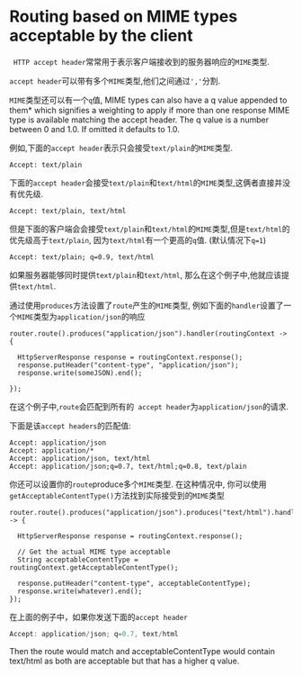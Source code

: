 # Routing based on MIME types acceptable by the client

` HTTP accept header`常常用于表示客户端接收到的服务器响应的`MIME`类型.

`accept header`可以带有多个`MIME`类型,他们之间通过`','`分割.

`MIME`类型还可以有一个`q`值, 
MIME types can also have a q value appended to them* which signifies a weighting to apply if more than one response MIME type is available matching the accept header. The q value is a number between 0 and 1.0. If omitted it defaults to 1.0.

例如,下面的`accept header`表示只会接受`text/plain`的`MIME`类型.
```
Accept: text/plain
```
下面的`accept header`会接受`text/plain`和`text/html`的`MIME`类型,这俩者直接并没有优先级.
```
Accept: text/plain, text/html
```
但是下面的客户端会会接受`text/plain`和`text/html`的`MIME`类型,但是`text/html`的优先级高于`text/plain`, 因为`text/html`有一个更高的`q`值. (默认情况下`q=1`)
```
Accept: text/plain; q=0.9, text/html
```
如果服务器能够同时提供`text/plain`和`text/html`, 那么在这个例子中,他就应该提供`text/html`.

通过使用`produces`方法设置了`route`产生的`MIME`类型, 例如下面的`handler`设置了一个`MIME`类型为`application/json`的响应
```
router.route().produces("application/json").handler(routingContext -> {

  HttpServerResponse response = routingContext.response();
  response.putHeader("content-type", "application/json");
  response.write(someJSON).end();

});
```
在这个例子中,`route`会匹配到所有的` accept header`为`application/json`的请求.

下面是该`accept headers`的匹配值:
```
Accept: application/json
Accept: application/*
Accept: application/json, text/html
Accept: application/json;q=0.7, text/html;q=0.8, text/plain
```

你还可以设置你的`route`produce多个`MIME`类型. 在这种情况中, 你可以使用`getAcceptableContentType()`方法找到实际接受到的`MIME`类型
```
router.route().produces("application/json").produces("text/html").handler(routingContext -> {

  HttpServerResponse response = routingContext.response();

  // Get the actual MIME type acceptable
  String acceptableContentType = routingContext.getAcceptableContentType();

  response.putHeader("content-type", acceptableContentType);
  response.write(whatever).end();
});
```
在上面的例子中，如果你发送下面的`accept header`
```java
Accept: application/json; q=0.7, text/html
```
Then the route would match and acceptableContentType would contain text/html as both are acceptable but that has a higher q value.

